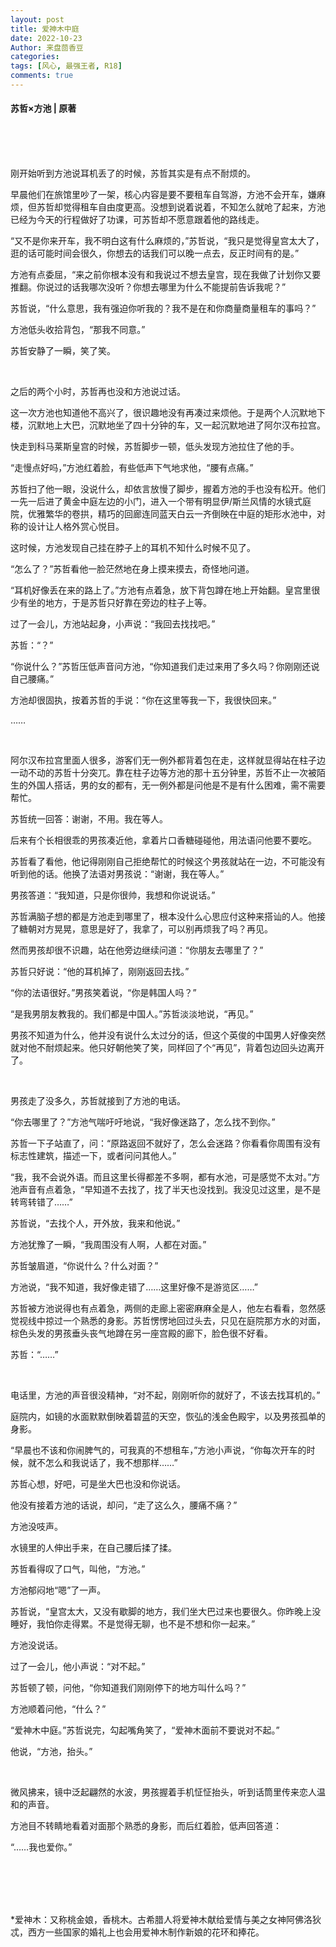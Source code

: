 ```yaml
---
layout: post
title: 爱神木中庭
date: 2022-10-23
Author: 来盘茴香豆
categories: 
tags: [风心, 最强王者, R18]
comments: true
--- 
```


#### 苏哲×方池 | 原著


<br/><br/><br/>


刚开始听到方池说耳机丢了的时候，苏哲其实是有点不耐烦的。

早晨他们在旅馆里吵了一架，核心内容是要不要租车自驾游，方池不会开车，嫌麻烦，但苏哲却觉得租车自由度更高。没想到说着说着，不知怎么就呛了起来，方池已经为今天的行程做好了功课，可苏哲却不愿意跟着他的路线走。

“又不是你来开车，我不明白这有什么麻烦的，”苏哲说，“我只是觉得皇宫太大了，逛的话可能时间会很久，你想去的话我们可以晚一点去，反正时间有的是。”

方池有点委屈，“来之前你根本没有和我说过不想去皇宫，现在我做了计划你又要推翻。你说过的话我哪次没听？你想去哪里为什么不能提前告诉我呢？”

苏哲说，“什么意思，我有强迫你听我的？我不是在和你商量商量租车的事吗？”

方池低头收拾背包，“那我不同意。”

苏哲安静了一瞬，笑了笑。

<br/>

之后的两个小时，苏哲再也没和方池说过话。

这一次方池也知道他不高兴了，很识趣地没有再凑过来烦他。于是两个人沉默地下楼，沉默地上大巴，沉默地坐了四十分钟的车，又一起沉默地进了阿尔汉布拉宫。

快走到科马莱斯皇宫的时候，苏哲脚步一顿，低头发现方池拉住了他的手。

“走慢点好吗，”方池红着脸，有些低声下气地求他，“腰有点痛。”

苏哲扫了他一眼，没说什么，却依言放慢了脚步，握着方池的手也没有松开。他们一先一后进了黄金中庭左边的小门，进入一个带有明显伊/斯兰风情的水镜式庭院，优雅繁华的卷拱，精巧的回廊连同蓝天白云一齐倒映在中庭的矩形水池中，对称的设计让人格外赏心悦目。

这时候，方池发现自己挂在脖子上的耳机不知什么时候不见了。

“怎么了？”苏哲看他一脸茫然地在身上摸来摸去，奇怪地问道。

“耳机好像丢在来的路上了。”方池有点着急，放下背包蹲在地上开始翻。皇宫里很少有坐的地方，于是苏哲只好靠在旁边的柱子上等。

过了一会儿，方池站起身，小声说：“我回去找找吧。”

苏哲：“？”

“你说什么？”苏哲压低声音问方池，“你知道我们走过来用了多久吗？你刚刚还说自己腰痛。”

方池却很固执，按着苏哲的手说：“你在这里等我一下，我很快回来。”

……

<br/>

阿尔汉布拉宫里面人很多，游客们无一例外都背着包在走，这样就显得站在柱子边一动不动的苏哲十分突兀。靠在柱子边等方池的那十五分钟里，苏哲不止一次被陌生的外国人搭话，男的女的都有，无一例外都是问他是不是有什么困难，需不需要帮忙。

苏哲统一回答：谢谢，不用。我在等人。

后来有个长相很乖的男孩凑近他，拿着片口香糖碰碰他，用法语问他要不要吃。

苏哲看了看他，他记得刚刚自己拒绝帮忙的时候这个男孩就站在一边，不可能没有听到他的话。他换了法语对男孩说：“谢谢，我在等人。”

男孩答道：“我知道，只是你很帅，我想和你说说话。”

苏哲满脑子想的都是方池走到哪里了，根本没什么心思应付这种来搭讪的人。他接了糖朝对方晃晃，意思是好了，我拿了，可以别再烦我了吗？再见。

然而男孩却很不识趣，站在他旁边继续问道：“你朋友去哪里了？”

苏哲只好说：“他的耳机掉了，刚刚返回去找。”

“你的法语很好。”男孩笑着说，“你是韩国人吗？”

“是我男朋友教我的。我们都是中国人。”苏哲淡淡地说，“再见。”

男孩不知道为什么，他并没有说什么太过分的话，但这个英俊的中国男人好像突然就对他不耐烦起来。他只好朝他笑了笑，同样回了个“再见”，背着包边回头边离开了。

<br/>

男孩走了没多久，苏哲就接到了方池的电话。

“你去哪里了？”方池气喘吁吁地说，“我好像迷路了，怎么找不到你。”

苏哲一下子站直了，问：“原路返回不就好了，怎么会迷路？你看看你周围有没有标志性建筑，描述一下，或者问问其他人。”

“我，我不会说外语。而且这里长得都差不多啊，都有水池，可是感觉不太对。”方池声音有点着急，“早知道不去找了，找了半天也没找到。我没见过这里，是不是转弯转错了……”

苏哲说，“去找个人，开外放，我来和他说。”

方池犹豫了一瞬，“我周围没有人啊，人都在对面。”

苏哲皱眉道，“你说什么？什么对面？”

方池说，“我不知道，我好像走错了……这里好像不是游览区……”

苏哲被方池说得也有点着急，两侧的走廊上密密麻麻全是人，他左右看看，忽然感觉视线中掠过一个熟悉的身影。苏哲愣愣地回过头去，只见在庭院那方水的对面，棕色头发的男孩垂头丧气地蹲在另一座宫殿的廊下，脸色很不好看。

苏哲：“……”

<br/>

电话里，方池的声音很没精神，“对不起，刚刚听你的就好了，不该去找耳机的。”

庭院内，如镜的水面默默倒映着碧蓝的天空，恢弘的浅金色殿宇，以及男孩孤单的身影。

“早晨也不该和你闹脾气的，可我真的不想租车，”方池小声说，“你每次开车的时候，就不怎么和我说话了，我不想那样……”

苏哲心想，好吧，可是坐大巴也没和你说话。

他没有接着方池的话说，却问，“走了这么久，腰痛不痛？”

方池没吱声。

水镜里的人伸出手来，在自己腰后揉了揉。

苏哲看得叹了口气，叫他，“方池。”

方池郁闷地“嗯”了一声。

苏哲说，“皇宫太大，又没有歇脚的地方，我们坐大巴过来也要很久。你昨晚上没睡好，我怕你走得累。不是觉得无聊，也不是不想和你一起来。”

方池没说话。

过了一会儿，他小声说：“对不起。”

苏哲顿了顿，问他，“你知道我们刚刚停下的地方叫什么吗？”

方池顺着问他，“什么？”

“爱神木中庭。”苏哲说完，勾起嘴角笑了，“爱神木面前不要说对不起。”

他说，“方池，抬头。”

<br/>

微风拂来，镜中泛起翩然的水波，男孩握着手机怔怔抬头，听到话筒里传来恋人温和的声音。

方池目不转睛地看着对面那个熟悉的身影，而后红着脸，低声回答道：

“……我也爱你。”

<br/><br/><br/><br/>







*爱神木：又称桃金娘，香桃木。古希腊人将爱神木献给爱情与美之女神阿佛洛狄忒，西方一些国家的婚礼上也会用爱神木制作新娘的花环和捧花。

